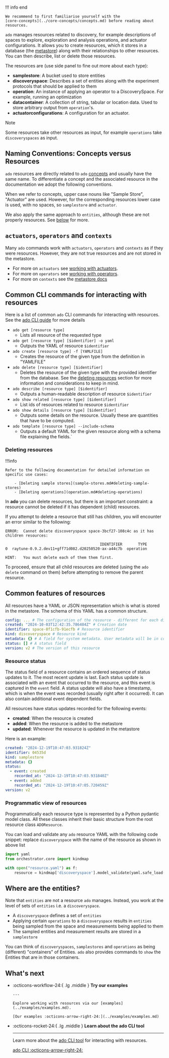 <!-- markdownlint-disable code-block-style -->
<!-- markdownlint-disable-next-line first-line-h1 -->
!!! info end

    We recommend to first familiarise yourself with the
    [core-concepts](../core-concepts/concepts.md) before reading about resources.

`ado` manages resources related to discovery, for example descriptions of spaces
to explore, exploration and analysis operations, and actuator configurations. It
allows you to create resources, which it stores in a database (the
[metastore](metastore.md)) along with their relationships to other resources.
You can then describe, list or delete those resources.

The resources are (use side panel to fine out more about each type):

- **samplestore**: A bucket used to store entities
- **discoveryspace**: Describes a set of entities along with the experiment
  protocols that should be applied to them
- **operation**: An instance of applying an operator to a DiscoverySpace. For
  example, running an optimization
- **datacontainer**: A collection of string, tabular or location data. Used to
  store arbitrary output from `operation`'s.
- **actuatorconfigurations**: A configuration for an actuator.

> [!NOTE]
>
> Some resources take other resources as input, for example `operations` take
> `discoveryspaces` as input.

## Naming Conventions: Concepts versus Resources

`ado` resources are directly related to `ado`
[concepts](../core-concepts/concepts.md) and usually have the same name. To
differentiate a concept and the associated resource in the documentation we
adopt the following conventions.

When we refer to concepts, upper case nouns like "Sample Store", "Actuator" are
used. However, for the corresponding resources lower case is used, with no
spaces, so `samplestore` and `actuator`.

We also apply the same approach to `entities`, although these are not properly
resources. See [below](#where-are-the-entities) for more.

## `actuators`, `operators` and `contexts`

Many `ado` commands work with `actuators`, `operators` and `contexts` as if they
were resources. However, they are not true resources and are not stored in the
metastore.

- For more on `actuators` see
  [working with actuators](../actuators/working-with-actuators.md).
- For more on `operators` see
  [working with operators](../operators/working-with-operators.md).
- For more on `contexts` see the
  [metastore docs](metastore.md#contexts-and-projects)

## Common CLI commands for interacting with resources

Here is a list of common `ado` CLI commands for interacting with resources. See
the [ado CLI guide](../getting-started/ado.md) for more details

- `ado get [resource type]`
  - Lists all resource of the requested type
- `ado get [resource type] [$identifier] -o yaml`
  - Outputs the YAML of resource `$identifier`
- `ado create [resource type] -f [YAMLFILE]`
  - Creates the resource of the given type from the definition in "YAMLFILE"
- `ado delete [resource type] [$identifier]`
  - Deletes the resource of the given type with the provided identifier from the
    database. See the [deleting resources](#deleting-resources) section for more
    information and considerations to keep in mind.
- `ado describe [resource type] [$identifier]`
  - Outputs a human-readable description of resource `$identifier`
- `ado show related [resource type] [$identifier]`
  - List ids of resources related to resource `$identifier`
- `ado show details [resource type] [$identifier]`
  - Outputs some details on the resource. Usually these are quantities that have
    to be computed.
- `ado template [resource type] --include-schema`
  - Outputs a default YAML for the given resource along with a schema file
    explaining the fields.`

### Deleting resources

!!!info

    Refer to the following documentation for detailed information on
    specific use cases:

        - [Deleting sample stores](sample-stores.md#deleting-sample-stores)
        - [Deleting operations](operation.md#deleting-operations)

In **ado** you can delete resources, but there is an important constraint: a
resource cannot be deleted if it has dependent (child) resources.

If you attempt to delete a resource that still has children, you will encounter
an error similar to the following:

```terminaloutput
ERROR:  Cannot delete discoveryspace space-3bcf27-108c4c as it has children resources:

                                          IDENTIFIER       TYPE
0  raytune-0.9.2.dev11+gff71d082.d20250520-ax-a44c7b  operation

HINT:   You must delete each of them them first.
```

To proceed, ensure that all child resources are deleted (using the `ado delete`
command on them) before attempting to remove the parent resource.

## Common features of resources

All resources have a YAML or JSON representation which is what is stored in the
metastore. The schema of this YAML has a common structure.

```yaml
config: ... # The configuration of the resource - different for each different type
created: "2024-10-03T12:42:35.786484Z" # Creation date
identifier: space-8f1cfb-91ecfb # Resource identifier
kind: discoveryspace # Resource kind
metadata: {} # A field for system metadata. User metadata will be in config.metadata
status: [] # A status field
version: v2 # The version of this resource
```

### Resource status

The status field of a resource contains an ordered sequence of status updates to
it. The most recent update is last. Each status update is associated with an
event that occurred to the resource, and this event is captured in the `event`
field. A status update will also have a timestamp, which is when the event was
recorded (usually right after it occurred). It can also contain additional event
dependent fields.

All resources have status updates recorded for the following events:

- **created**: When the resource is created
- **added**: When the resource is added to the metastore
- **updated**: Whenever the resource is updated in the metastore

Here is an example:

```yaml
created: "2024-12-19T10:47:03.931824Z"
identifier: 04535d
kind: samplestore
metadata: {}
status:
  - event: created
    recorded_at: "2024-12-19T10:47:03.931840Z"
  - event: added
    recorded_at: "2024-12-19T10:47:05.720459Z"
version: v2
```

### Programmatic view of resources

Programmatically each resource type is represented by a Python pydantic model
class. All these classes inherit their basic structure from the root resource
class `ADOResource`.

You can load and validate any `ado` resource YAML with the following code
snippet: replace `discoveryspace` with the name of the resource as shown in
above list

```python
import yaml
from orchestrator.core import kindmap

with open("resource.yaml") as f:
    resource = kindmap['discoveryspace'].model_validate(yaml.safe_load(f))
```

## Where are the entities?

Note that `entities` are not a resource `ado` manages. Instead, you work at the
level of sets of `entities` i.e. a `discoveryspace`.

- A `discoveryspace` defines a set of `entities`
- Applying certain `operations` to a `discoveryspace` results in `entities`
  being sampled from the space and measurements being applied to them
- The sampled entities and measurement results are stored in a `samplestore`

You can think of `discoveryspaces`, `samplestores` and `operations` as being
(different) "containers" of Entities. `ado` also provides commands to `show` the
Entities that are in those containers.

## What's next

<!-- markdownlint-disable line-length -->
<!-- markdownlint-disable-next-line no-inline-html -->
<div class="grid cards" markdown>

- :octicons-workflow-24:{ .lg .middle } **Try our examples**

      ---

      Explore working with resources via our [examples](../examples/examples.md).

      [Our examples :octicons-arrow-right-24:](../examples/examples.md)

- :octicons-rocket-24:{ .lg .middle } **Learn about the ado CLI tool**

    ---

    Learn more about the [ado CLI tool](../getting-started/ado.md) for interacting with resources.

    [ado CLI :octicons-arrow-right-24:](../getting-started/ado.md)

</div>
<!-- markdownlint-enable line-length -->
